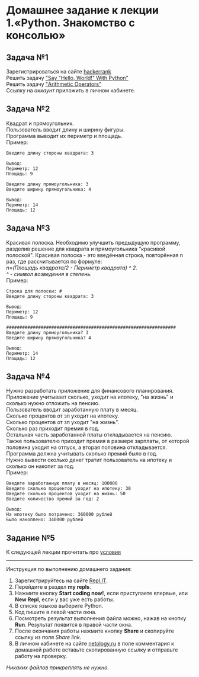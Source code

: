 # Домашнее задание к лекции 1.«Python. Знакомство с консолью»

## Задача №1
Зарегистрироваться на сайте [hackerrank](https://www.hackerrank.com)  
Решить задачу ["Say "Hello, World!" With Python"](https://www.hackerrank.com/challenges/py-hello-world/problem)  
Решить задачу ["Arithmetic Operators"](https://www.hackerrank.com/challenges/python-arithmetic-operators/problem)  
Ссылку на *аккаунт* приложить в личном кабинете. 

## Задача №2
Квадрат и прямоугольник.  
Пользователь вводит длину и ширину фигуры.   
Программа выводит их периметр и площадь.  
Пример:
```
Введите длину стороны квадрата: 3

Вывод:
Периметр: 12
Площадь: 9

Введите длину прямоугольника: 3
Введите ширину прямоугольника: 4

Вывод:
Периметр: 14
Площадь: 12
```

## Задача №3
Красивая полоска.
Необходимо улучшить предыдущую программу, разделив решение для квадрата и прямоугольника "красивой полоской".
Красивая полоска - это введённая строка, повторённая n раз, где рассчитывается по формуле:  
_n=(Площадь квадрата/2 - Периметр квадрата) ^ 2._  
_^ - символ возведения в степень._  
Пример:
```
Строка для полоски: #
Введите длину стороны квадрата: 3

Вывод:
Периметр: 12
Площадь: 9

################################################################
Введите длину прямоугольника? 3
Введите ширину прямоугольника? 4

Вывод:
Периметр: 14
Площадь: 12
```

## Задача №4
Нужно разработать приложение для финансового планирования.  
Приложение учитывает сколько, уходит на ипотеку, "на жизнь" и сколько нужно отложить на пенсию.  
Пользователь вводит заработанную плату в месяц.  
Сколько процентов от зп уходит на ипотеку.  
Сколько процентов от зп уходит "на жизнь".  
Сколько раз приходит премия в год.  
Остальная часть заработанной платы откладывается на пенсию.  
Также пользователю приходит премия в размере зарплаты, от которой половина уходит на отпуск, а вторая половина откладывается.  
Программа должна учитывать сколько премий было в год.  
Нужно вывести сколько денег тратит пользователь на ипотеку и сколько он накопит за год.  
Пример:  
```
Введите заработанную плату в месяц: 100000
Введите сколько процентов уходит на ипотеку: 30
Введите сколько процентов уходит на жизнь: 50
Введите количество премий за год: 2

Вывод:
На ипотеку было потрачено: 360000 рублей
Было накоплено: 340000 рублей
```

## Задание №5
К следующей лекции прочитать про [условия](https://foxford.ru/wiki/informatika/uslovnaya-instruktsiya-v-python)

---
Инструкция по выполнению домашнего задания:

1. Зарегистрируйтесь на сайте [Repl.IT](https://repl.it/).
2. Перейдите в раздел **my repls**.
3. Нажмите кнопку **Start coding now!**, если приступаете впервые, или **New Repl**, если у вас уже есть работы.
4. В списке языков выберите Python.
5. Код пишите в левой части окна.
6. Посмотреть результат выполнения файла можно, нажав на кнопку **Run**. Результат появится в правой части окна.
7. После окончания работы нажмите кнопку **Share** и скопируйте ссылку из поля *Share link*.
8. В личном кабинете на сайте [netology.ru](http://netology.ru/) в поле комментария к домашней работе вставьте скопированную ссылку и отправьте работу на проверку.

*Никаких файлов прикреплять не нужно.*
